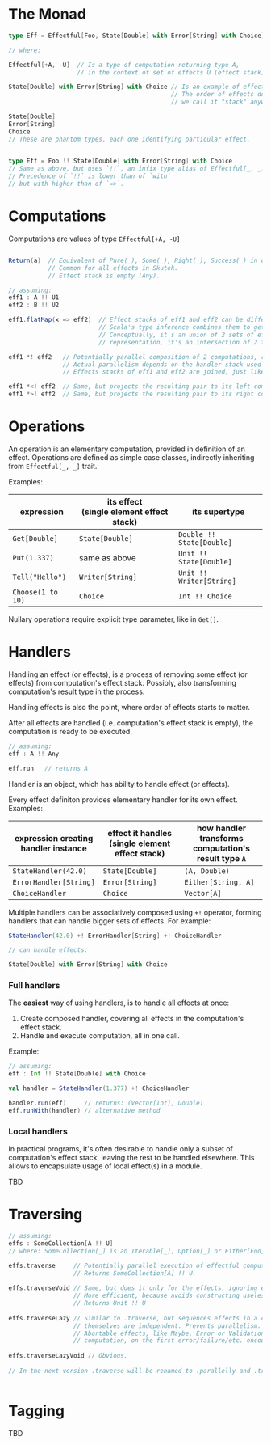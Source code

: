 
# The Monad

```scala
type Eff = Effectful[Foo, State[Double] with Error[String] with Choice]

// where:

Effectful[+A, -U]  // Is a type of computation returning type A, 
                   // in the context of set of effects U (effect stack).

State[Double] with Error[String] with Choice // Is an example of effect stack.
                                             // The order of effects doesn't matter, but 
                                             // we call it "stack" anyway.

State[Double]
Error[String]
Choice         
// These are phantom types, each one identifying particular effect.
               

type Eff = Foo !! State[Double] with Error[String] with Choice
// Same as above, but uses `!!`, an infix type alias of Effectful[_, _].
// Precedence of `!!` is lower than of `with`
// but with higher than of `=>`.
```

# Computations

Computations are values of type `Effectful[+A, -U]`

```scala

Return(a)  // Equivalent of Pure(_), Some(_), Right(_), Success(_) in other monads. 
           // Common for all effects in Skutek.
           // Effect stack is empty (Any).

// assuming:
eff1 : A !! U1
eff2 : B !! U2

eff1.flatMap(x => eff2)  // Effect stacks of eff1 and eff2 can be different.
                         // Scala's type inference combines them to get the final effect stack.
                         // Conceptually, it's an union of 2 sets of effects, but in Skutek's 
                         // representation, it's an intersection of 2 types. Weird, isn't it?

eff1 *! eff2   // Potentially parallel composition of 2 computations, retuning a pair.
               // Actual parallelism depends on the handler stack used later to run it.
               // Effects stacks of eff1 and eff2 are joined, just like it happens with flatMap.

eff1 *<! eff2  // Same, but projects the resulting pair to its left component
eff1 *>! eff2  // Same, but projects the resulting pair to its right component
```

# Operations

An operation is an elementary computation, provided in definition of an effect.
Operations are defined as simple case classes, indirectly inheriting 
from `Effectful[_, _]` trait.

Examples:

|expression | its effect </br> (single element effect stack) | its supertype|
|---|---|---|
|`Get[Double]`        |`State[Double]`   | `Double !! State[Double]`| 
|`Put(1.337)`         | same as above    | `Unit !! State[Double]`| 
|`Tell("Hello")`      |`Writer[String]`  | `Unit !! Writer[String]`|
|`Choose(1 to 10)`    |`Choice`          | `Int !! Choice`|

Nullary operations require explicit type parameter, like in `Get[]`.

# Handlers

Handling an effect (or effects), is a process of removing some effect (or effects) from 
computation's effect stack. Possibly, also transforming computation's result 
type in the process.

Handling effects is also the point, where order of effects starts to matter.

After all effects are handled (i.e. computation's effect stack is empty), the computation 
is ready to be executed. 
```scala
// assuming:
eff : A !! Any

eff.run   // returns A
```

Handler is an object, which has ability to handle effect (or effects). 

Every effect definiton provides elementary handler for its own effect. Examples:

| expression creating <br> handler instance | effect it handles  </br> (single element effect stack) | how handler transforms </br> computation's result type `A` |
|---|---|---|
|`StateHandler(42.0)`|`State[Double]`| `(A, Double)` |
|`ErrorHandler[String]`|`Error[String]`|`Either[String, A]`|
|`ChoiceHandler`|`Choice`|`Vector[A]`|

Multiple handlers can be associatively composed using `+!` operator, forming handlers 
that can handle bigger sets of effects. For example:

```scala
StateHandler(42.0) +! ErrorHandler[String] +! ChoiceHandler

// can handle effects:

State[Double] with Error[String] with Choice
```
### Full handlers

The **easiest** way of using handlers, is to handle all effects at once: 
1. Create composed handler, covering all effects in the computation's effect stack.
2. Handle and execute computation, all in one call.

Example:
```scala
// assuming:
eff : Int !! State[Double] with Choice

val handler = StateHandler(1.377) +! ChoiceHandler

handler.run(eff)     // returns: (Vector[Int], Double)
eff.runWith(handler) // alternative method
```

### Local handlers
In practical programs, it's often desirable to handle only a subset of
computation's effect stack, leaving the rest to be handled elsewhere.
This allows to encapsulate usage of local effect(s) in a module.

TBD



# Traversing

```scala
// assuming:
effs : SomeCollection[A !! U] 
// where: SomeCollection[_] is an Iterable[_], Option[_] or Either[Foo, _]

effs.traverse     // Potentially parallel execution of effectful computations, combining their results.
                  // Returns SomeCollection[A] !! U.
                  
effs.traverseVoid // Same, but does it only for the effects, ignoring each result.
                  // More efficient, because avoids constructing useless collection of Unit values.
                  // Returns Unit !! U
                  
effs.traverseLazy // Similar to .traverse, but sequences effects in a chain, even though elements 
                  // themselves are independent. Prevents parallelism.
                  // Abortable effects, like Maybe, Error or Validation can abort the whole
                  // computation, on the first error/failure/etc. encountered in the sequence.
              
effs.traverseLazyVoid // Obvious.
               
// In the next version .traverse will be renamed to .parallelly and .traverseLazy to .serially
                  

```

# Tagging

TBD
